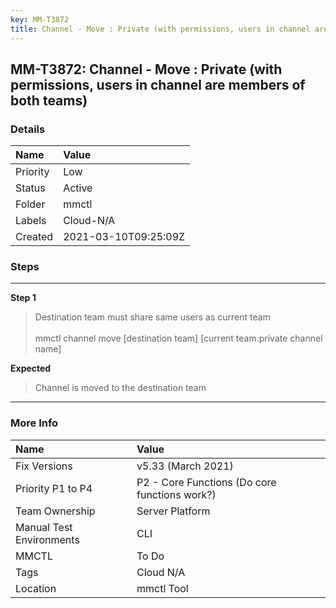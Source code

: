 ```yaml
---
key: MM-T3872
title: Channel - Move : Private (with permissions, users in channel are members of both teams)
---
```


## MM-T3872: Channel - Move : Private (with permissions, users in channel are members of both teams)

### Details

| Name     | Value                |
| :------- | :------------------- |
| Priority | Low                  |
| Status   | Active               |
| Folder   | mmctl                |
| Labels   | Cloud-N/A            |
| Created  | 2021-03-10T09:25:09Z |

### Steps

<hr/>

**Step 1**

> <article>Destination team must share same users as current team<br><br>mmctl channel move [destination team] [current team:private channel name]</article>

**Expected**

> <article>Channel is moved to the destination team</article>

<hr/>

### More Info

| Name                     | Value                                         |
| :----------------------- | :-------------------------------------------- |
| Fix Versions             | v5.33 (March 2021)                            |
| Priority P1 to P4        | P2 - Core Functions (Do core functions work?) |
| Team Ownership           | Server Platform                               |
| Manual Test Environments | CLI                                           |
| MMCTL                    | To Do                                         |
| Tags                     | Cloud N/A                                     |
| Location                 | mmctl Tool                                    |
